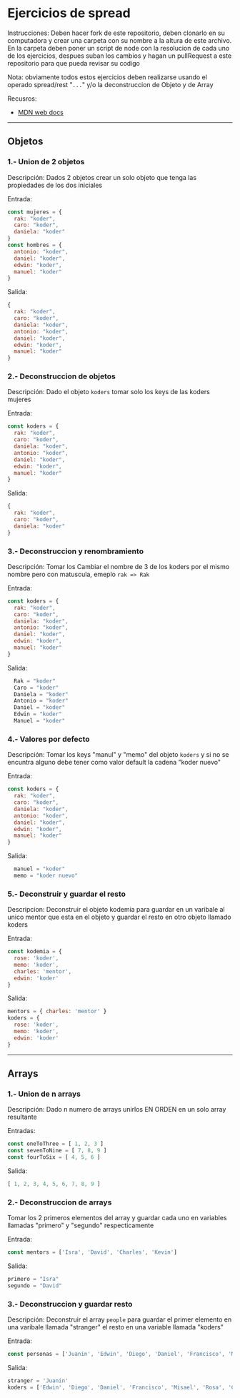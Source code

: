 # Ejercicios de spread 

Instrucciones:
Deben hacer fork de este repositorio, deben clonarlo en su computadora y crear una carpeta con su nombre a la altura de este archivo.
En la carpeta deben poner un script de node con la resolucion de cada uno de los ejercicios, despues suban los cambios y hagan un pullRequest a este repositorio para que pueda revisar su codigo

Nota: obviamente todos estos ejercicios deben realizarse usando el operado spread/rest "```...```" y/o la deconstruccion de Objeto y de Array


Recusros: 
- [MDN web docs](https://developer.mozilla.org/es/docs/Web/JavaScript/Referencia/Operadores/Spread_operator)
---

## Objetos

### 1.- Union de 2 objetos

Descripción:
Dados 2 objetos crear un solo objeto que tenga las propiedades de los dos iniciales

Entrada: 
```javascript
const mujeres = {
  rak: "koder",
  caro: "koder",
  daniela: "koder"
}
const hombres = {
  antonio: "koder",
  daniel: "koder",
  edwin: "koder",
  manuel: "koder"
}
```

Salida: 
```javascript
{
  rak: "koder",
  caro: "koder",
  daniela: "koder",
  antonio: "koder",
  daniel: "koder",
  edwin: "koder",
  manuel: "koder"
}
```
### 2.- Deconstruccion de objetos

Descripción:
Dado el objeto ```koders``` tomar solo los keys de las koders mujeres

Entrada:
```javascript
const koders = {
  rak: "koder",
  caro: "koder",
  daniela: "koder",
  antonio: "koder",
  daniel: "koder",
  edwin: "koder",
  manuel: "koder"
}
```

Salida:
```javascript
{
  rak: "koder",
  caro: "koder",
  daniela: "koder"
}
```

### 3.- Deconstruccion y renombramiento

Descripción:
Tomar los Cambiar el nombre de 3 de los koders por el mismo nombre pero con matuscula, emeplo ```rak => Rak```

Entrada: 
```javascript
const koders = {
  rak: "koder",
  caro: "koder",
  daniela: "koder",
  antonio: "koder",
  daniel: "koder",
  edwin: "koder",
  manuel: "koder"
}
```
Salida: 
```javascript
  Rak = "koder"
  Caro = "koder"
  Daniela = "koder"
  Antonio = "koder"
  Daniel = "koder"
  Edwin = "koder"
  Manuel = "koder"
```

### 4.- Valores por defecto

Descripción:
Tomar los keys "manul" y "memo" del objeto ```koders``` y si no se encuntra alguno debe tener como valor default la cadena "koder nuevo"

Entrada: 
```javascript
const koders = {
  rak: "koder",
  caro: "koder",
  daniela: "koder",
  antonio: "koder",
  daniel: "koder",
  edwin: "koder",
  manuel: "koder"
}
```
Salida: 
```javascript
  manuel = "koder"
  memo = "koder nuevo"
```

### 5.- Deconstruir y guardar el resto

Descripcion:
Deconstruir el objeto kodemia para guardar en un varibale al unico mentor que esta en el objeto y guardar el resto en otro objeto llamado koders

Entrada:
```javascript
const kodemia = {
  rose: 'koder',
  memo: 'koder',
  charles: 'mentor',
  edwin: 'koder'
}
```
Salida: 
```javascript
mentors = { charles: 'mentor' }
koders = {
  rose: 'koder',
  memo: 'koder',
  edwin: 'koder'
}
```

---
## Arrays

### 1.- Union de n arrays

Descripción:
Dado n numero de arrays unirlos EN ORDEN en un solo array resultante

Entradas:
```javascript
const oneToThree = [ 1, 2, 3 ]
const sevenToNine = [ 7, 8, 9 ]
const fourToSix = [ 4, 5, 6 ]
```

Salida:
```javascript
[ 1, 2, 3, 4, 5, 6, 7, 8, 9 ]
```
### 2.- Deconstruccion de arrays

Tomar los 2 primeros elementos del array y guardar cada uno en variables llamadas "primero" y "segundo" respecticamente

Entrada:
```javascript
const mentors = ['Isra', 'David', 'Charles', 'Kevin']
```
Salida: 

```javascript
primero = "Isra"
segundo = "David"
```

### 3.- Deconstruccion y guardar resto

Descripción:
Deconstruir el array ```people``` para guardar el primer elemento en una varibale llamada "stranger" el resto en una variable llamada "koders"

Entrada:
```javascript
const personas = ['Juanin', 'Edwin', 'Diego', 'Daniel', 'Francisco', 'Misael', 'Rosa', 'Caro']
```
Salida:
```javascript
stranger = 'Juanin'
koders = ['Edwin', 'Diego', 'Daniel', 'Francisco', 'Misael', 'Rosa', 'Caro']
```

